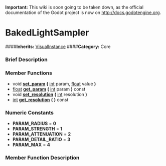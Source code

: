 **Important:** This wiki is soon going to be taken down, as the official documentation of the Godot project is now on http://docs.godotengine.org.

#  BakedLightSampler  
####**Inherits:** [VisualInstance](class_visualinstance)
####**Category:** Core

###  Brief Description  


###  Member Functions 
  * void  **[set&#95;param](#set_param)**  **(** [int](class_int) param, [float](class_float) value  **)**
  * [float](class_float)  **[get&#95;param](#get_param)**  **(** [int](class_int) param  **)** const
  * void  **[set&#95;resolution](#set_resolution)**  **(** [int](class_int) resolution  **)**
  * [int](class_int)  **[get&#95;resolution](#get_resolution)**  **(** **)** const

###  Numeric Constants  
  * **PARAM_RADIUS** = **0**
  * **PARAM_STRENGTH** = **1**
  * **PARAM_ATTENUATION** = **2**
  * **PARAM_DETAIL_RATIO** = **3**
  * **PARAM_MAX** = **4**

###  Member Function Description  
